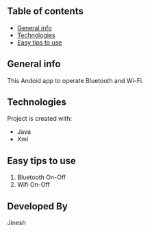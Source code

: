## Table of contents

- [General info](#general-info)
- [Technologies](#technologies)
- [Easy tips to use](#easy-tips-to-use)

## General info

This Andoid app to operate Bluetooth and Wi-Fi.

## Technologies

Project is created with:

- Java
- Xml

## Easy tips to use

1.  Bluetooth On-Off
2.  Wifi On-Off

## Developed By

Jinesh
